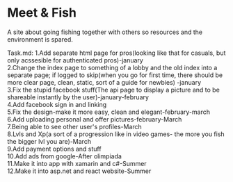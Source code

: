 # Meet & Fish
A site about going fishing together with others so resources and the environment is spared.


Task.md:
1.Add separate html page for pros(looking like that for casuals, but only acssesible for authenticated pros)-january                                                     
2.Change the index page to something of a lobby and the old index into a separate page; if logged to skip(when you go for first time, there should be more clear page, clean, static, sort of a guide for newbies) -january                                                
3.Fix the stupid facebook stuff(The api page to display a picture and to be shareable instantly by the user)-january-february                                          
4.Add facebook sign in and linking                                    
5.Fix the design-make it more easy, clean and elegant-february-march                          
6.Add uploading personal and offer pictures-february-March                         
7.Being able to see other user's profiles-March                                
8.Lvls and Xp(a sort of a progression like in video games- the more you fish the bigger lvl you are)-March                                
9.Add payment options and stuff                               
10.Add ads from google-After olimpiada                                             
11.Make it into app with xamarin and c#-Summer                                                   
12.Make it into asp.net and react website-Summer                                                         
